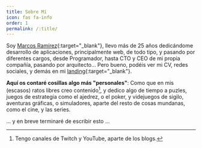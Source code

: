 ```yaml
---
title: Sobre Mí
icon: fas fa-info
order: 1
permalink: /:title/
---
```


Soy [Marcos Ramírez](https://marcosramirez.info){:target="_blank"}, llevo más de 25 años dedicándome desarrollo de aplicaciones, principalmente web, de todo tipo, y pasando por diferentes cargos, desde Programador, hasta CTO y CEO de mi propia compañía, pasando por
arquitecto...
Pero bueno, podéis ver mi CV, redes sociales, y demás en mi [landing](https://marcosramirez.info){:target="_blank"}.


**Aquí os contaré cosillas algo más "personales"**:
Como que en mis (escasos) ratos libres creo contenido[^1], y dedico algo de tiempo a puzles, juegos de estrategia como el ajedrez, o el poker, y videjuegos de sigilo, aventuras gráficas, o simuladores, aparte del resto de cosas mundanas, como el cine, y las series.

... y en breve terminaré de escribir esto ...

[^1]: Tengo canales de Twitch y YouTube, aparte de los blogs.
